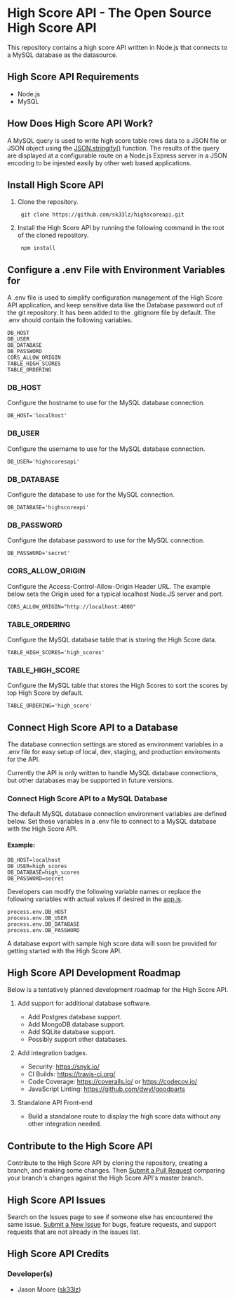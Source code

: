 # High Score API - The Open Source High Score API
This repository contains a high score API written in Node.js that connects to a MySQL database as the datasource.

## High Score API Requirements
  - Node.js
  - MySQL

## How Does High Score API Work?
A MySQL query is used to write high score table rows data to a JSON file or JSON object using the [JSON.stringify()](https://developer.mozilla.org/en-US/docs/Web/JavaScript/Reference/Global_Objects/JSON/stringify) function. The results of the query are displayed at a configurable route on a Node.js Express server in a JSON encoding to be injested easily by other web based applications.

## Install High Score API
1. Clone the repository.

        git clone https://github.com/sk33lz/highscoreapi.git

2. Install the High Score API by running the following command in the root of the cloned repository.

        npm install

## Configure a .env File with Environment Variables for 
A .env file is used to simplify configuration management of the High Score API application, and keep sensitive data like the Database password out of the git repository. It has been added to the .gitignore file by default. The .env should contain the following variables.

    DB_HOST
    DB_USER
    DB_DATABASE
    DB_PASSWORD
    CORS_ALLOW_ORIGIN
    TABLE_HIGH_SCORES
    TABLE_ORDERING

### DB_HOST
Configure the hostname to use for the MySQL database connection.

    DB_HOST='localhost'

### DB_USER
Configure the username to use for the MySQL database connection.

    DB_USER='highscoresapi'

### DB_DATABASE
Configure the database to use for the MySQL connection.

    DB_DATABASE='highscoreapi'

### DB_PASSWORD
Configure the database password to use for the MySQL connection.

    DB_PASSWORD='secret'

### CORS_ALLOW_ORIGIN
Configure the Access-Control-Allow-Origin Header URL. The example below sets the Origin used for a typical localhost Node.JS server and port.

    CORS_ALLOW_ORIGIN="http://localhost:4000"

### TABLE_ORDERING
Configure the MySQL database table that is storing the High Score data.

    TABLE_HIGH_SCORES='high_scores'

### TABLE_HIGH_SCORE
Configure the MySQL table that stores the High Scores to sort the scores by top High Score by default.

    TABLE_ORDERING='high_score'

## Connect High Score API to a Database
The database connection settings are stored as environment variables in a .env file for easy setup of local, dev, staging, and production enviroments for the API.

Currently the API is only written to handle MySQL database connections, but other databases may be supported in future versions.

### Connect High Score API to a MySQL Database
The default MySQL database connection environment variables are defined below. Set these variables in a .env file to connect to a MySQL database with the High Score API.

#### Example:

    DB_HOST=localhost
    DB_USER=high_scores
    DB_DATABASE=high_scores
    DB_PASSWORD=secret

Developers can modify the following variable names or replace the following variables with actual values if desired in the [app.js](https://github.com/sk33lz/highscoreapi/blob/master/app.js).

    process.env.DB_HOST
    process.env.DB_USER
    process.env.DB_DATABASE
    process.env.DB_PASSWORD

A database export with sample high score data will soon be provided for getting started with the High Score API.

## High Score API Development Roadmap
Below is a tentatively planned development roadmap for the High Score API.

1. Add support for additional database software.
    - Add Postgres database support.
    - Add MongoDB database support.
    - Add SQLite database support.
    - Possibly support other databases.

2. Add integration badges.
    - Security: https://snyk.io/
    - CI Builds: https://travis-ci.org/
    - Code Coverage: https://coveralls.io/ or https://codecov.io/
    - JavaScript Linting: https://github.com/dwyl/goodparts

3. Standalone API Front-end
    - Build a standalone route to display the high score data without any other integration needed.

## Contribute to the High Score API
Contribute to the High Score API by cloning the repository, creating a branch, and making some changes. Then [Submit a Pull Request](https://github.com/sk33lz/highscoreapi/pulls) comparing your branch's changes against the High Score API's master branch.

## High Score API Issues
Search on the Issues page to see if someone else has encountered the same issue. [Submit a New Issue](https://github.com/sk33lz/highscoreapi/issues/new) for bugs, feature requests, and support requests that are not already in the issues list.

## High Score API Credits

### Developer(s)
  - Jason Moore ([sk33lz](https://github.com/sk33lz))
